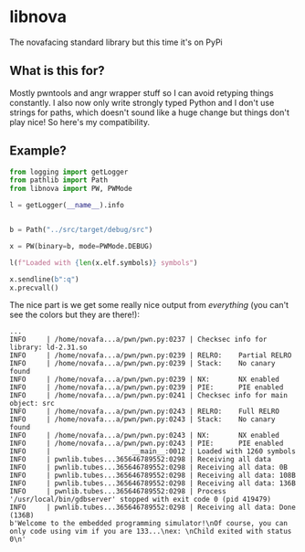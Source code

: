 # libnova
The novafacing standard library but this time it's on PyPi

## What is this for?

Mostly pwntools and angr wrapper stuff so I can avoid retyping things constantly.
I also now only write strongly typed Python and I don't use strings for paths,
which doesn't sound like a huge change but things don't play nice! So here's my
compatibility.

## Example?

```python
from logging import getLogger
from pathlib import Path
from libnova import PW, PWMode

l = getLogger(__name__).info


b = Path("../src/target/debug/src")

x = PW(binary=b, mode=PWMode.DEBUG)

l(f"Loaded with {len(x.elf.symbols)} symbols")

x.sendline(b":q")
x.precvall()
```

The nice part is we get some really nice output from *everything* (you can't see the colors but they are there!):

```
...
INFO     | /home/novafa...a/pwn/pwn.py:0237 | Checksec info for library: ld-2.31.so
INFO     | /home/novafa...a/pwn/pwn.py:0239 | RELRO:    Partial RELRO
INFO     | /home/novafa...a/pwn/pwn.py:0239 | Stack:    No canary found
INFO     | /home/novafa...a/pwn/pwn.py:0239 | NX:       NX enabled
INFO     | /home/novafa...a/pwn/pwn.py:0239 | PIE:      PIE enabled
INFO     | /home/novafa...a/pwn/pwn.py:0241 | Checksec info for main object: src
INFO     | /home/novafa...a/pwn/pwn.py:0243 | RELRO:    Full RELRO
INFO     | /home/novafa...a/pwn/pwn.py:0243 | Stack:    No canary found
INFO     | /home/novafa...a/pwn/pwn.py:0243 | NX:       NX enabled
INFO     | /home/novafa...a/pwn/pwn.py:0243 | PIE:      PIE enabled
INFO     |                    __main__:0012 | Loaded with 1260 symbols
INFO     | pwnlib.tubes...365646789552:0298 | Receiving all data
INFO     | pwnlib.tubes...365646789552:0298 | Receiving all data: 0B
INFO     | pwnlib.tubes...365646789552:0298 | Receiving all data: 108B
INFO     | pwnlib.tubes...365646789552:0298 | Receiving all data: 136B
INFO     | pwnlib.tubes...365646789552:0298 | Process '/usr/local/bin/gdbserver' stopped with exit code 0 (pid 419479)
INFO     | pwnlib.tubes...365646789552:0298 | Receiving all data: Done (136B)
b'Welcome to the embedded programming simulator!\nOf course, you can only code using vim if you are 133...\nex: \nChild exited with status 0\n'
```
